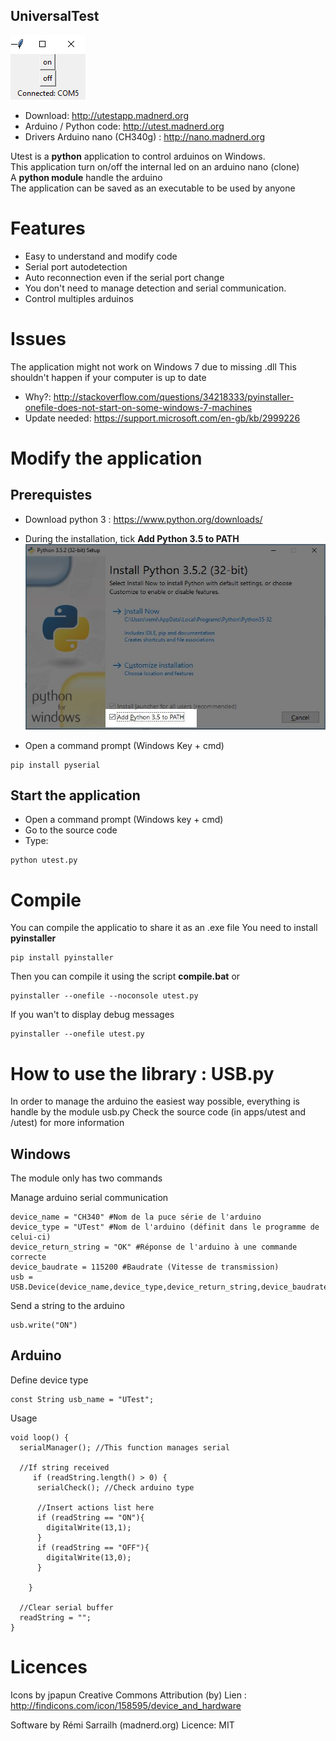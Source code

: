 ﻿UniversalTest
-------------------
![UTestpython app](https://github.com/pigetArduino/utest/raw/master/doc/utestapp.png)
* Download: http://utestapp.madnerd.org
* Arduino / Python code: http://utest.madnerd.org
* Drivers Arduino nano (CH340g) : http://nano.madnerd.org

Utest is a **python** application to control arduinos on Windows.   
This application turn on/off the internal led on an arduino nano (clone)   
A **python module** handle the arduino    
The application can be saved as an executable to be used by anyone    

# Features
* Easy to understand and modify code 
* Serial port autodetection
* Auto reconnection even if the serial port change
* You don't need to manage detection and serial communication.
* Control multiples arduinos

# Issues
The application might not work on Windows 7 due to missing .dll 
This shouldn't happen if your computer is up to date
* Why?: http://stackoverflow.com/questions/34218333/pyinstaller-onefile-does-not-start-on-some-windows-7-machines
* Update needed: https://support.microsoft.com/en-gb/kb/2999226

# Modify the application

## Prerequistes
* Download python 3 : https://www.python.org/downloads/
* During the installation, tick **Add Python 3.5 to PATH**   
![Python Path](https://github.com/pigetArduino/utest/raw/master/doc/python_install_path.jpg)

* Open a command prompt (Windows Key + cmd)
```
pip install pyserial
```

## Start the application
* Open a command prompt (Windows key + cmd)
* Go to the source code 
* Type:
```
python utest.py
```

# Compile
You can compile the applicatio to share it as an .exe file
You need to install **pyinstaller**

```
pip install pyinstaller
```
Then you can compile it using the script **compile.bat** or 
```
pyinstaller --onefile --noconsole utest.py 
```
If you wan't to display debug messages
```
pyinstaller --onefile utest.py 
```

# How to use the library : USB.py
In order to manage the arduino the easiest way possible, everything is handle by the module usb.py
Check the source code (in apps/utest and /utest) for more information

## Windows
The module only has two commands

Manage arduino serial communication
```
device_name = "CH340" #Nom de la puce série de l'arduino
device_type = "UTest" #Nom de l'arduino (définit dans le programme de celui-ci)
device_return_string = "OK" #Réponse de l'arduino à une commande correcte
device_baudrate = 115200 #Baudrate (Vitesse de transmission)
usb = USB.Device(device_name,device_type,device_return_string,device_baudrate)
```

Send a string to the arduino
```
usb.write("ON")
```

## Arduino
Define device type
```
const String usb_name = "UTest";
```

Usage
```
void loop() {
  serialManager(); //This function manages serial

  //If string received
     if (readString.length() > 0) {
      serialCheck(); //Check arduino type

      //Insert actions list here
      if (readString == "ON"){
        digitalWrite(13,1);
      }
      if (readString == "OFF"){
        digitalWrite(13,0);
      }
      
    }

  //Clear serial buffer
  readString = "";
}
```

# Licences
Icons by jpapun
Creative Commons Attribution (by)
Lien : http://findicons.com/icon/158595/device_and_hardware

Software by Rémi Sarrailh (madnerd.org)
Licence: MIT
